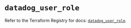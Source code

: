 # `datadog_user_role`

Refer to the Terraform Registry for docs: [`datadog_user_role`](https://registry.terraform.io/providers/datadog/datadog/3.58.0/docs/resources/user_role).
